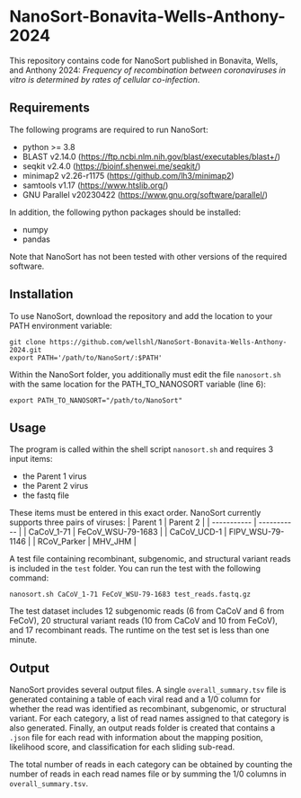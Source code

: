 # NanoSort-Bonavita-Wells-Anthony-2024
This repository contains code for NanoSort published in Bonavita, Wells, and Anthony 2024: _Frequency of recombination between coronaviruses in vitro is determined by rates of cellular co-infection_.

## Requirements
The following programs are required to run NanoSort:
- python >= 3.8
- BLAST v2.14.0 (https://ftp.ncbi.nlm.nih.gov/blast/executables/blast+/)
- seqkit v2.4.0 (https://bioinf.shenwei.me/seqkit/)
- minimap2 v2.26-r1175 (https://github.com/lh3/minimap2)
- samtools v1.17 (https://www.htslib.org/)
- GNU Parallel v20230422 (https://www.gnu.org/software/parallel/)
  
In addition, the following python packages should be installed:
- numpy
- pandas

Note that NanoSort has not been tested with other versions of the required software.

## Installation
To use NanoSort, download the repository and add the location to your PATH environment variable: 

```
git clone https://github.com/wellshl/NanoSort-Bonavita-Wells-Anthony-2024.git
export PATH='/path/to/NanoSort/:$PATH'
```
Within the NanoSort folder, you additionally must edit the file `nanosort.sh` with the same location for the PATH_TO_NANOSORT variable (line 6): 
```
export PATH_TO_NANOSORT="/path/to/NanoSort"
```

## Usage
The program is called within the shell script `nanosort.sh` and requires 3 input items: 
- the Parent 1 virus
- the Parent 2 virus
- the fastq file

These items must be entered in this exact order. NanoSort currently supports three pairs of viruses:
| Parent 1      | Parent 2 |
| ----------- | ----------- |
| CaCoV_1-71      | FeCoV_WSU-79-1683       |
| CaCoV_UCD-1   | FIPV_WSU-79-1146        |
| RCoV_Parker  | MHV_JHM  |

A test file containing recombinant, subgenomic, and structural variant reads is included in the `test` folder. You can run the test with the following command:
```
nanosort.sh CaCoV_1-71 FeCoV_WSU-79-1683 test_reads.fastq.gz
```
The test dataset includes 12 subgenomic reads (6 from CaCoV and 6 from FeCoV), 20 structural variant reads (10 from CaCoV and 10 from FeCoV), and 17 recombinant reads. The runtime on the test set is less than one minute.

## Output
NanoSort provides several output files. A single `overall_summary.tsv` file is generated containing a table of each viral read and a 1/0 column for whether the read was identified as recombinant, subgenomic, or structural variant. For each category, a list of read names assigned to that category is also generated. Finally, an output reads folder is created that contains a `.json` file for each read with information about the mapping position, likelihood score, and classification for each sliding sub-read.

The total number of reads in each category can be obtained by counting the number of reads in each read names file or by summing the 1/0 columns in `overall_summary.tsv`.
